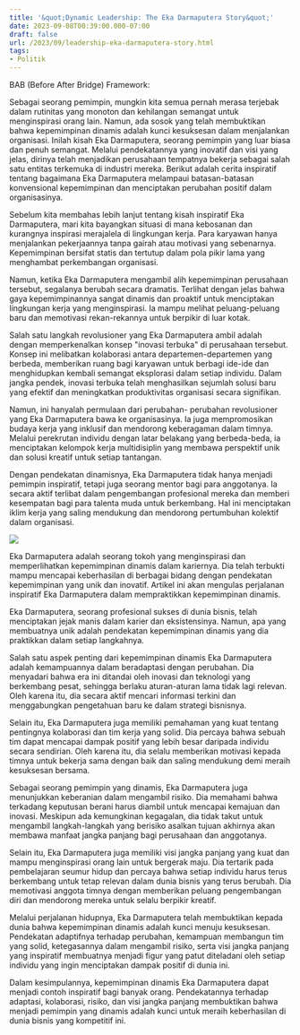 ```yaml
---
title: '&quot;Dynamic Leadership: The Eka Darmaputera Story&quot;'
date: 2023-09-08T00:39:00.000-07:00
draft: false
url: /2023/09/leadership-eka-darmaputera-story.html
tags: 
- Politik
---
```


  

BAB (Before After Bridge) Framework:

  

Sebagai seorang pemimpin, mungkin kita semua pernah merasa terjebak dalam rutinitas yang monoton dan kehilangan semangat untuk menginspirasi orang lain. Namun, ada sosok yang telah membuktikan bahwa kepemimpinan dinamis adalah kunci kesuksesan dalam menjalankan organisasi. Inilah kisah Eka Darmaputera, seorang pemimpin yang luar biasa dan penuh semangat. Melalui pendekatannya yang inovatif dan visi yang jelas, dirinya telah menjadikan perusahaan tempatnya bekerja sebagai salah satu entitas terkemuka di industri mereka. Berikut adalah cerita inspiratif tentang bagaimana Eka Darmaputera melampaui batasan-batasan konvensional kepemimpinan dan menciptakan perubahan positif dalam organisasinya.

  

Sebelum kita membahas lebih lanjut tentang kisah inspiratif Eka Darmaputera, mari kita bayangkan situasi di mana kebosanan dan kurangnya inspirasi merajalela di lingkungan kerja. Para karyawan hanya menjalankan pekerjaannya tanpa gairah atau motivasi yang sebenarnya. Kepemimpinan bersifat statis dan tertutup dalam pola pikir lama yang menghambat perkembangan organisasi.

  

Namun, ketika Eka Darmaputera mengambil alih kepemimpinan perusahaan tersebut, segalanya berubah secara dramatis. Terlihat dengan jelas bahwa gaya kepemimpinannya sangat dinamis dan proaktif untuk menciptakan lingkungan kerja yang menginspirasi. Ia mampu melihat peluang-peluang baru dan memotivasi rekan-rekannya untuk berpikir di luar kotak.

  

Salah satu langkah revolusioner yang Eka Darmaputera ambil adalah dengan memperkenalkan konsep "inovasi terbuka" di perusahaan tersebut. Konsep ini melibatkan kolaborasi antara departemen-departemen yang berbeda, memberikan ruang bagi karyawan untuk berbagi ide-ide dan menghidupkan kembali semangat eksplorasi dalam setiap individu. Dalam jangka pendek, inovasi terbuka telah menghasilkan sejumlah solusi baru yang efektif dan meningkatkan produktivitas organisasi secara signifikan.

  

Namun, ini hanyalah permulaan dari perubahan- perubahan revolusioner yang Eka Darmaputera bawa ke organisasinya. Ia juga mempromosikan budaya kerja yang inklusif dan mendorong keberagaman dalam timnya. Melalui perekrutan individu dengan latar belakang yang berbeda-beda, ia menciptakan kelompok kerja multidisiplin yang membawa perspektif unik dan solusi kreatif untuk setiap tantangan.

  

Dengan pendekatan dinamisnya, Eka Darmaputera tidak hanya menjadi pemimpin inspiratif, tetapi juga seorang mentor bagi para anggotanya. Ia secara aktif terlibat dalam pengembangan profesional mereka dan memberi kesempatan bagi para talenta muda untuk berkembang. Hal ini menciptakan iklim kerja yang saling mendukung dan mendorong pertumbuhan kolektif dalam organisasi.

  

![](https://kontroversi.or.id/wp-content/uploads/2018/08/Kontroversi-eka-darmaputera.jpg)

  

Eka Darmaputera adalah seorang tokoh yang menginspirasi dan memperlihatkan kepemimpinan dinamis dalam kariernya. Dia telah terbukti mampu mencapai keberhasilan di berbagai bidang dengan pendekatan kepemimpinan yang unik dan inovatif. Artikel ini akan mengulas perjalanan inspiratif Eka Darmaputera dalam mempraktikkan kepemimpinan dinamis.

  

Eka Darmaputera, seorang profesional sukses di dunia bisnis, telah menciptakan jejak manis dalam karier dan eksistensinya. Namun, apa yang membuatnya unik adalah pendekatan kepemimpinan dinamis yang dia praktikkan dalam setiap langkahnya.

  

Salah satu aspek penting dari kepemimpinan dinamis Eka Darmaputera adalah kemampuannya dalam beradaptasi dengan perubahan. Dia menyadari bahwa era ini ditandai oleh inovasi dan teknologi yang berkembang pesat, sehingga berlaku aturan-aturan lama tidak lagi relevan. Oleh karena itu, dia secara aktif mencari informasi terkini dan menggabungkan pengetahuan baru ke dalam strategi bisnisnya.

  

Selain itu, Eka Darmaputera juga memiliki pemahaman yang kuat tentang pentingnya kolaborasi dan tim kerja yang solid. Dia percaya bahwa sebuah tim dapat mencapai dampak positif yang lebih besar daripada individu secara sendirian. Oleh karena itu, dia selalu memberikan motivasi kepada timnya untuk bekerja sama dengan baik dan saling mendukung demi meraih kesuksesan bersama.

  

Sebagai seorang pemimpin yang dinamis, Eka Darmaputera juga menunjukkan keberanian dalam mengambil risiko. Dia memahami bahwa terkadang keputusan berani harus diambil untuk mencapai kemajuan dan inovasi. Meskipun ada kemungkinan kegagalan, dia tidak takut untuk mengambil langkah-langkah yang berisiko asalkan tujuan akhirnya akan membawa manfaat jangka panjang bagi perusahaan dan anggotanya.

  

Selain itu, Eka Darmaputera juga memiliki visi jangka panjang yang kuat dan mampu menginspirasi orang lain untuk bergerak maju. Dia tertarik pada pembelajaran seumur hidup dan percaya bahwa setiap individu harus terus berkembang untuk tetap relevan dalam dunia bisnis yang terus berubah. Dia memotivasi anggota timnya dengan memberikan peluang pengembangan diri dan mendorong mereka untuk selalu berpikir kreatif.

  

Melalui perjalanan hidupnya, Eka Darmaputera telah membuktikan kepada dunia bahwa kepemimpinan dinamis adalah kunci menuju kesuksesan. Pendekatan adaptifnya terhadap perubahan, kemampuan membangun tim yang solid, ketegasannya dalam mengambil risiko, serta visi jangka panjang yang inspiratif membuatnya menjadi figur yang patut diteladani oleh setiap individu yang ingin menciptakan dampak positif di dunia ini.

  

Dalam kesimpulannya, kepemimpinan dinamis Eka Darmaputera dapat menjadi contoh inspiratif bagi banyak orang. Pendekatannya terhadap adaptasi, kolaborasi, risiko, dan visi jangka panjang membuktikan bahwa menjadi pemimpin yang dinamis adalah kunci untuk meraih keberhasilan di dunia bisnis yang kompetitif ini.